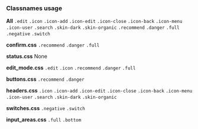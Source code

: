 ### Classnames usage

**All**
  `.edit`
  `.icon`
  `.icon-add`
  `.icon-edit`
  `.icon-close`
  `.icon-back`
  `.icon-menu`
  `.icon-user`
  `.search`
  `.skin-dark`
  `.skin-organic`
  `.recommend`
  `.danger`
  `.full`
  `.negative`
  `.switch`

**confirm.css**
  `.recommend`
  `.danger`
  `.full`

**status.css**
  None

**edit_mode.css**
  `.edit`
  `.icon`
  `.recommend`
  `.danger`
  `.full`

**buttons.css**
  `.recommend`
  `.danger`

**headers.css**
  `.icon`
  `.icon-add`
  `.icon-edit`
  `.icon-close`
  `.icon-back`
  `.icon-menu`
  `.icon-user`
  `.search`
  `.skin-dark`
  `.skin-organic`

**switches.css**
  `.negative`
  `.switch`

  **input_areas.css**
  `.full`
  `.bottom`


